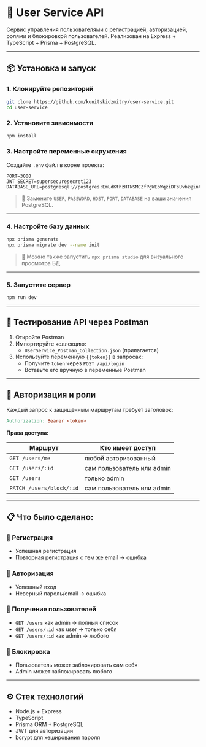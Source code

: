 # 📘 User Service API

Сервис управления пользователями с регистрацией, авторизацией, ролями и блокировкой пользователей. Реализован на Express + TypeScript + Prisma + PostgreSQL.

---

## 📦 Установка и запуск

### 1. Клонируйте репозиторий

```bash
git clone https://github.com/kunitskidzmitry/user-service.git
cd user-service
```

### 2. Установите зависимости

```bash
npm install
```

### 3. Настройте переменные окружения

Создайте `.env` файл в корне проекта:

```env
PORT=3000
JWT_SECRET=supersecuresecret123
DATABASE_URL=postgresql://postgres:EmLdKthzHTNSMCZfPgWEoWqziDFsUvbz@interchange.proxy.rlwy.net:46772/railway

```

> 🔸 Замените `USER`, `PASSWORD`, `HOST`, `PORT`, `DATABASE` на ваши значения PostgreSQL.

---

### 4. Настройте базу данных

```bash
npx prisma generate
npx prisma migrate dev --name init
```

> 🔸 Можно также запустить `npx prisma studio` для визуального просмотра БД.

---

### 5. Запустите сервер

```bash
npm run dev
```

---

## 🧪 Тестирование API через Postman

1. Откройте Postman
2. Импортируйте коллекцию:
    - `UserService_Postman_Collection.json` (прилагается)
3. Используйте переменную `{{token}}` в запросах:
    - Получите `token` через `POST /api/login`
    - Вставьте его вручную в переменные Postman

---

## 🔐 Авторизация и роли

Каждый запрос к защищённым маршрутам требует заголовок:

```makefile
Authorization: Bearer <token>
```

**Права доступа:**

| Маршрут                      | Кто имеет доступ           |
|-----------------------------|----------------------------|
| `GET /users/me`             | любой авторизованный       |
| `GET /users/:id`            | сам пользователь или admin |
| `GET /users`                | только admin               |
| `PATCH /users/block/:id`    | сам пользователь или admin |

---

## 📋 Что было сделано:

### 🔸 Регистрация

- Успешная регистрация
- Повторная регистрация с тем же email → ошибка

### 🔸 Авторизация

- Успешный вход
- Неверный пароль/email → ошибка

### 🔸 Получение пользователей

- `GET /users` как admin → полный список
- `GET /users/:id` как user → только себя
- `GET /users/:id` как admin → любого

### 🔸 Блокировка

- Пользователь может заблокировать сам себя
- Admin может заблокировать любого

---

## ⚙️ Стек технологий

- Node.js + Express
- TypeScript
- Prisma ORM + PostgreSQL
- JWT для авторизации
- bcrypt для хеширования пароля
